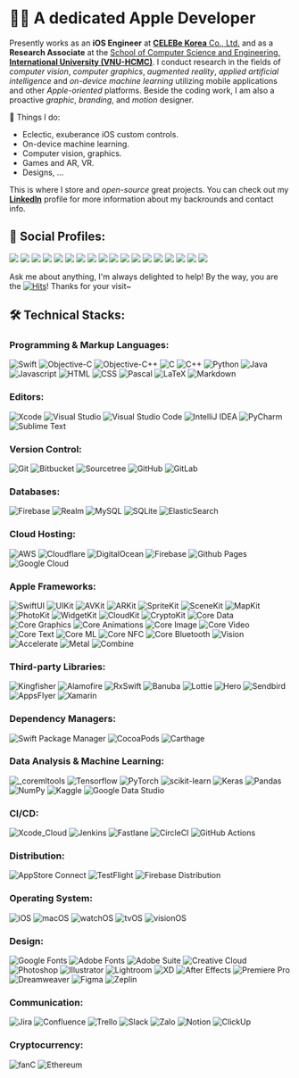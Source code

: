 <!--
**verny-tran/verny-tran** is a ✨ _special_ ✨ repository because its `README.md` (this file) appears on your GitHub profile.

Here are some ideas to get you started:

- 🔭 I’m currently working on ...
- 🌱 I’m currently learning ...
- 👯 I’m looking to collaborate on ...
- 🤔 I’m looking for help with ...
- 💬 Ask me about ...
- 📫 How to reach me: ...
- 😄 Pronouns: ...
- ⚡ Fun fact: ...
-->
# 👨‍💻 A dedicated Apple Developer

Presently works as an **iOS Engineer** at [**CELEBe Korea** Co., Ltd.](https://www.celebe.io) and as a **Research Associate** at the [School of Computer Science and Engineering, **International University (VNU-HCMC)**](https://it.hcmiu.edu.vn). I conduct research in the fields of *computer vision*, *computer graphics*, *augmented reality*, *applied artificial intelligence* and *on-device machine learning* utilizing mobile applications and other *Apple-oriented* platforms. Beside the coding work, I am also a proactive *graphic*, *branding*, and *motion* designer.

🚀 Things I do:
* Eclectic, exuberance iOS custom controls.
* On-device machine learning.
* Computer vision, graphics.
* Games and AR, VR.
* Designs, ...

This is where I store and *open-source* great projects. You can check out my [**LinkedIn**](https://www.linkedin.com/in/vernytran) profile for more information about my backrounds and contact info.

## 💬 Social Profiles:
<a href="mailto:vernytran@icloud.com"><img src="https://img.shields.io/badge/iCloud-000000?&logo=icloud&logoColor=white"/></a>
<a href="mailto:vernytran@gmail.com"><img src="https://img.shields.io/badge/Gmail-D14836?&logo=gmail&logoColor=white"/></a>
<a href="https://www.linkedin.com/in/vernytran"><img src="https://img.shields.io/badge/LinkedIn-0077B5?logo=linkedin&logoColor=white"/></a>
<a href="https://github.com/verny-tran"><img src="https://img.shields.io/badge/GitHub-800080?&logo=github&logoColor=white"/></a>
<a href="https://stackoverflow.com/users/12090561/trần-t-dũng"><img src="https://img.shields.io/badge/-StackOverflow-FE7A16?logo=stack-overflow&logoColor=white"/></a>
<a href="https://www.researchgate.net/profile/Dung-Tran-92"><img src="https://img.shields.io/badge/ResearchGate-00CCBB?logo=ResearchGate&logoColor=white"/></a>
<a href="https://scholar.google.com/citations?user=5uBoDD4AAAAJ"><img src="https://img.shields.io/badge/Google%20Scholar-4285F4?logo=google-scholar&logoColor=white"/></a>
<a href="https://www.scopus.com/authid/detail.uri?authorId=57222036843"><img src="https://img.shields.io/badge/Scopus-E9711C?logo=scopus&logoColor=white"/></a>
<a href="https://orcid.org/0009-0004-7234-1215"><img src="https://img.shields.io/badge/ORCID-A6CE39?logo=orcid&logoColor=white"/></a>
<a href="https://medium.com/@vernytran"><img src="https://img.shields.io/badge/Medium-12100E?logo=medium&logoColor=white"/></a>
<a href="https://www.reddit.com/user/verny_tran/"><img src="https://img.shields.io/badge/Reddit-%23FF4500.svg?logo=reddit&logoColor=white"/></a>
<a href="https://discordapp.com/users/verny_tran"><img src="https://img.shields.io/badge/Discord-5865F2?logo=discord&logoColor=white"/></a>
<a href="https://twitter.com/verny_tran"><img src="https://img.shields.io/badge/X-000000?logo=X&logoColor=white"/></a>
<a href="https://www.facebook.com/verniusovich"><img src="https://img.shields.io/badge/Facebook-3B5998?&logo=facebook&logoColor=white"/></a>
<a href="https://www.instagram.com/my.xcodeproj"><img src="https://img.shields.io/badge/Instagram-E4405F?logo=Instagram&logoColor=white"/></a>
<a href="https://www.threads.net/my.xcodeproj"><img src="https://img.shields.io/badge/Threads-000000?logo=Threads&logoColor=white"/></a>
<a href="http://qr.kakao.com/talk/b.w5B0SWnhiClI3Gk76xiA1cwy8-"><img src="https://img.shields.io/badge/KakaoTalk-ffcd00?logo=kakaotalk&logoColor=black"/></a>
<a href="https://line.me/ti/p/VUlkAnCNGi"><img src="https://img.shields.io/badge/LINE-00C300?logo=line&logoColor=white"/></a>

Ask me about anything, I'm always delighted to help!
By the way, you are the [![Hits](https://hits.seeyoufarm.com/api/count/incr/badge.svg?url=https%3A%2F%2Fgithub.com%2Fverny-tran&count_bg=%23FFA700&title_bg=%23555555&icon=github.svg&icon_color=%23E7E7E7&title=visitor&edge_flat=false)](https://hits.seeyoufarm.com)! Thanks for your visit~

## 🛠️ Technical Stacks:

### Programming & Markup Languages:
![Swift](https://img.shields.io/badge/Swift-FA7343?logo=swift&logoColor=white)
![Objective-C](https://img.shields.io/badge/Objective--C-3A95E3?logo=apple&logoColor=white)
![Objective-C++](https://img.shields.io/badge/Objective--C++-5e5086?logo=apple&logoColor=white)
![C](https://custom-icon-badges.herokuapp.com/badge/C-03599C?logo=c-in-hexagon&logoColor=white)
![C++](https://custom-icon-badges.herokuapp.com/badge/C++-9C033A?logo=cpp2&logoColor=white)
![Python](https://img.shields.io/badge/Python-14354C?logo=python&logoColor=white)
![Java](https://img.shields.io/badge/Java-ED8B00?logo=openjdk&logoColor=white)
![Javascript](https://img.shields.io/badge/JavaScript-ffcd00?logo=javascript&logoColor=black)
![HTML](https://img.shields.io/badge/HTML-E34F26?logo=html5&logoColor=white)
![CSS](https://img.shields.io/badge/CSS-1572B6?logo=css3&logoColor=white)
![Pascal](https://img.shields.io/badge/Pascal-0047B3?logo=prefect&logoColor=white)
![LaTeX](https://img.shields.io/badge/LaTeX-008080?logo=latex&logoColor=white)
![Markdown](https://img.shields.io/badge/Markdown-000000?logo=markdown&logoColor=white)

### Editors:
![Xcode](https://img.shields.io/badge/Xcode-007ACC?logo=xcode&logoColor=white)
![Visual Studio](https://img.shields.io/badge/Visual%20Studio-5C2D91?logo=visual-studio&logoColor=white)
![Visual Studio Code](https://img.shields.io/badge/Visual%20Studio%20Code-0078d7?logo=visual-studio-code&logoColor=white)
![IntelliJ IDEA](https://img.shields.io/badge/IntelliJIDEA-000000?logo=intellij-idea&logoColor=white)
![PyCharm](https://img.shields.io/badge/PyCharm-143?logo=pycharm&logoColor=white)
![Sublime Text](https://img.shields.io/badge/Sublime_Text-important?logo=sublime-text&logoColor=white)

### Version Control:
![Git](https://img.shields.io/badge/git-F05033?logo=git&logoColor=white)
![Bitbucket](https://img.shields.io/badge/Bitbucket-0047B3?logo=bitbucket&logoColor=white)
![Sourcetree](https://img.shields.io/badge/Sourcetree-0047B3?logo=sourcetree&logoColor=white)
![GitHub](https://img.shields.io/badge/GitHub-121011?logo=github&logoColor=white)
![GitLab](https://img.shields.io/badge/GitLab-E34F26?logo=gitlab&logoColor=white)

### Databases:
![Firebase](https://img.shields.io/badge/Realtime_DB-29B2FE?logo=firebase&logoColor=white)
![Realm](https://img.shields.io/badge/Realm-39477F?logo=realm&logoColor=white)
![MySQL](https://img.shields.io/badge/-MySQL-F29111?logo=MySQL&logoColor=white)
![SQLite](https://img.shields.io/badge/SQLite-07405e?logo=sqlite&logoColor=white)
![ElasticSearch](https://img.shields.io/badge/-ElasticSearch-005571?logo=elasticsearch)

### Cloud Hosting:
![AWS](https://img.shields.io/badge/-Amazon_Web_Services-f29100?logo=amazonaws&logoColor=white)
![Cloudflare](https://img.shields.io/badge/Cloudflare-F38020?logo=Cloudflare&logoColor=white)
![DigitalOcean](https://img.shields.io/badge/DigitalOcean-0167ff?logo=digitalOcean&logoColor=white)
![Firebase](https://img.shields.io/badge/Firebase-FDA403?logo=firebase&logoColor=white)
![Github Pages](https://img.shields.io/badge/GitHub%20Pages-121013?logo=github&logoColor=white)
![Google Cloud](https://img.shields.io/badge/Google_Cloud-4285F4?logo=google-cloud&logoColor=white)

### Apple Frameworks:
![SwiftUI](https://img.shields.io/badge/SwiftUI-3273F4?logo=swift&logoColor=white)
![UIKit](https://img.shields.io/badge/UIKit-36465D?logo=apple&logoColor=white)
![AVKit](https://img.shields.io/badge/AVKit-77AA99?logo=apple&logoColor=white)
![ARKit](https://img.shields.io/badge/ARKit-363636?logo=apple&logoColor=white)
![SpriteKit](https://img.shields.io/badge/SpriteKit-5C2D91?logo=apple&logoColor=white)
![SceneKit](https://img.shields.io/badge/SceneKit-CF4647?logo=apple&logoColor=white)
![MapKit](https://img.shields.io/badge/MapKit-3B82F6?logo=apple&logoColor=white)
![PhotoKit](https://img.shields.io/badge/PhotoKit-3191C3?logo=apple&logoColor=white)
![WidgetKit](https://img.shields.io/badge/WidgetKit-41B06E?logo=apple&logoColor=white)
![CloudKit](https://img.shields.io/badge/CloudKit-000000?logo=icloud&logoColor=white)
![CryptoKit](https://img.shields.io/badge/CryptoKit-7D00FF?logo=apple&logoColor=white)
![Core Data](https://img.shields.io/badge/Core_Data-003545?logo=apple&logoColor=white)
![Core Graphics](https://img.shields.io/badge/Core_Graphics-311C87?logo=apple&logoColor=white)
![Core Animations](https://img.shields.io/badge/Core_Animations-2C2052?logo=apple&logoColor=white)
![Core Image](https://img.shields.io/badge/Core_Image-1428A0?logo=apple&logoColor=white)
![Core Video](https://img.shields.io/badge/Core_Video-3C5B6F?logo=apple&logoColor=white)
![Core Text](https://img.shields.io/badge/Core_Text-a50034?logo=apple&logoColor=white)
![Core ML](https://img.shields.io/badge/Core_ML-005571?logo=apple&logoColor=white)
![Core NFC](https://img.shields.io/badge/Core_NFC-ED2B88?logo=apple&logoColor=white)
![Core Bluetooth](https://img.shields.io/badge/Core_Bluetooth-153448?logo=apple&logoColor=white)
![Vision](https://img.shields.io/badge/Vision-161616?logo=apple&logoColor=white)
![Accelerate](https://img.shields.io/badge/Accelerate-07405e?logo=apple&logoColor=white)
![Metal](https://img.shields.io/badge/Metal-5835CC?logo=apple&logoColor=white)
![Combine](https://img.shields.io/badge/Combine-150458?logo=apple&logoColor=white)

### Third-party Libraries:
![Kingfisher](https://img.shields.io/badge/Kingfisher-29B2FE?logo=freelancer&logoColor=white)
![Alamofire](https://img.shields.io/badge/Alamofire-FF6701?logo=alibabacloud&logoColor=white)
![RxSwift](https://img.shields.io/badge/RxSwift-B7178C?logo=reactivex&logoColor=white)
![Banuba](https://img.shields.io/badge/Banuba-000000?logo=babel&logoColor=white)
![Lottie](https://img.shields.io/badge/Lottie-0AC18E?logo=Litecoin&logoColor=white)
![Hero](https://img.shields.io/badge/Hero-F7A41D?logo=Hugo&logoColor=white)
![Sendbird](https://img.shields.io/badge/Sendbird-5E1675?logo=singlestore&logoColor=white)
![AppsFlyer](https://img.shields.io/badge/AppsFlyer-211951?logo=xing&logoColor=white)
![Xamarin](https://img.shields.io/badge/Xamarin-3199DC?logo=xamarin&logoColor=white)

### Dependency Managers:
![Swift Package Manager](https://img.shields.io/badge/Swift_Package_Manager-DE5C43?logo=swift&logoColor=white)
![CocoaPods](https://img.shields.io/badge/CocoaPods-D14836?logo=cocoapods&logoColor=white)
![Carthage](https://img.shields.io/badge/Carthage-3C3C3D?logo=tor-browser&logoColor=white)

### Data Analysis & Machine Learning:
![_coremltools](https://img.shields.io/badge/_coremltools-ffffff?logo=apple&logoColor=black)
![Tensorflow](https://img.shields.io/badge/-Tensorflow-FF6F00?logo=tensorflow&logoColor=white)
![PyTorch](https://img.shields.io/badge/Pytorch%20-ef4b28?logo=Pytorch&logoColor=white)
![scikit-learn](https://img.shields.io/badge/scikit--learn-3191c3?logo=scikit-learn&logoColor=white)
![Keras](https://img.shields.io/badge/Keras%20-D00000?logo=Keras&logoColor=white)
![Pandas](https://img.shields.io/badge/pandas-150458?logo=pandas&logoColor=white)
![NumPy](https://img.shields.io/badge/numpy-013243?logo=numpy&logoColor=white)
![Kaggle](https://img.shields.io/badge/Kaggle-035a7d?logo=kaggle&logoColor=white)
![Google Data Studio](https://img.shields.io/badge/Google_Data_Studio-3366d0?logo=google-data-studio&logoColor=white)

### CI/CD:
![Xcode_Cloud](https://img.shields.io/badge/Xcode_Cloud-007ACC?logo=xcode&logoColor=white)
![Jenkins](https://img.shields.io/badge/Jenkins-2C5263?logo=jenkins&logoColor=white)
![Fastlane](https://img.shields.io/badge/Fastlane-874CCC?logo=fastlane&logoColor=white)
![CircleCI](https://img.shields.io/badge/Circle%20CI-161616?logo=circleci&logoColor=white)
![GitHub Actions](https://img.shields.io/badge/GitHub%20Actions-2671E5?logo=githubactions&logoColor=white)

### Distribution:
![AppStore Connect](https://img.shields.io/badge/AppStore_Connect-0D96F6?logo=app-store&logoColor=white)
![TestFlight](https://img.shields.io/badge/TestFlight-0D96F6?logo=apple&logoColor=white)
![Firebase Distribution](https://img.shields.io/badge/Firebase_Distribution-FDA403?logo=firebase&logoColor=white)

### Operating System:
![iOS](https://img.shields.io/badge/iOS-000000?logo=apple&logoColor=white)
![macOS](https://img.shields.io/badge/macOS-000000?logo=apple&logoColor=white)
![watchOS](https://img.shields.io/badge/watchOS-000000?logo=apple&logoColor=white)
![tvOS](https://img.shields.io/badge/tvOS-000000?logo=apple&logoColor=white)
![visionOS](https://img.shields.io/badge/visionOS-000000?logo=apple&logoColor=white)

### Design:
![Google Fonts](https://img.shields.io/badge/Google%20Fonts-D04848?logo=google&logoColor=white)
![Adobe Fonts](https://img.shields.io/badge/Adobe%20Fonts-000B1D?logo=Adobe%20Fonts&logoColor=white)
![Adobe Suite](https://img.shields.io/badge/Adobe%20Suite-FF0000?logo=adobe&logoColor=white)
![Creative Cloud](https://img.shields.io/badge/Creative%20Cloud-DA1F26?logo=Adobe%20Creative%20Cloud&logoColor=white)
![Photoshop](https://img.shields.io/badge/Photoshop-31A8FF?logo=adobe%20photoshop&logoColor=white)
![Illustrator](https://img.shields.io/badge/Illustrator-FF9A00?logo=adobe%20illustrator&logoColor=white)
![Lightroom](https://img.shields.io/badge/Lightroom-31A8FF?logo=Adobe%20Lightroom&logoColor=white)
![XD](https://img.shields.io/badge/XD-470137?logo=Adobe%20XD&logoColor=white)
![After Effects](https://img.shields.io/badge/After%20Effects-9999FF?logo=Adobe%20After%20Effects&logoColor=white)
![Premiere Pro](https://img.shields.io/badge/Premiere%20Pro-9999FF?logo=Adobe%20Premiere%20Pro&logoColor=white)
![Dreamweaver](https://img.shields.io/badge/Dreamweaver-FF61F6?logo=Adobe%20Dreamweaver&logoColor=white)
![Figma](https://img.shields.io/badge/Figma-F24E1E?logo=figma&logoColor=white)
![Zeplin](https://custom-icon-badges.herokuapp.com/badge/Zeplin-FF9A00?logo=zeplin&logoColor=white)

### Communication:
![Jira](https://img.shields.io/badge/Jira-0047B3?logo=jira&logoColor=white)
![Confluence](https://img.shields.io/badge/Confluence-0047B3?logo=confluence&logoColor=white)
![Trello](https://img.shields.io/badge/Trello-0079BF?logo=Trello&logoColor=white)
![Slack](https://img.shields.io/badge/Slack-4A154B?logo=Slack&logoColor=white)
![Zalo](https://img.shields.io/badge/Zalo-0167ff?logo=Zalo&logoColor=white)
![Notion](https://img.shields.io/badge/Notion-010101?logo=notion&logoColor=white)
![ClickUp](https://img.shields.io/badge/ClickUp-5865F2?logo=clickup&logoColor=white)

### Cryptocurrency:
![fanC](https://img.shields.io/badge/fanC-7D00FF?logo=Chainlink&logoColor=white)
![Ethereum](https://img.shields.io/badge/Ethereum-3C3C3D?logo=Ethereum&logoColor=white)
